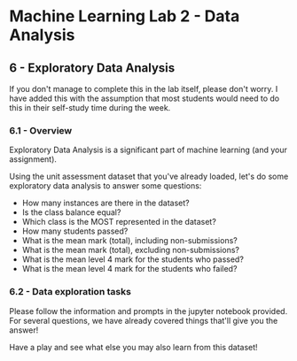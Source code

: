 # Machine Learning Lab 2 - Data Analysis

## 6 - Exploratory Data Analysis

If you don't manage to complete this in the lab itself, please don't worry. I have added this with the assumption that most students would need to do this in their self-study time during the week.

### 6.1 - Overview

Exploratory Data Analysis is a significant part of machine learning (and your assignment).

Using the unit assessment dataset that you've already loaded, let's do some exploratory data analysis to answer some questions:

* How many instances are there in the dataset?
* Is the class balance equal?
* Which class is the MOST represented in the dataset?
* How many students passed?
* What is the mean mark (total), including non-submissions?
* What is the mean mark (total), excluding non-submissions?
* What is the mean level 4 mark for the students who passed?
* What is the mean level 4 mark for the students who failed?

### 6.2 - Data exploration tasks

Please follow the information and prompts in the jupyter notebook provided. For several questions, we have already covered things that'll give you the answer!

Have a play and see what else you may also learn from this dataset!
